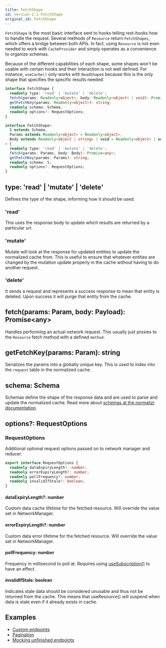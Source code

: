 ```yaml
---
title: FetchShape
id: version-2.1-FetchShape
original_id: FetchShape
---
```


`FetchShape` is the most basic interface sent to hooks telling rest-hooks how to
handle the request. Several methods of `Resource` return `FetchShapes`, which offers a bridge between
both APIs. In fact, using `Resource` is not even needed to work with `CacheProvider` and
simply operates as a convenience to organize schemas.

Because of the different capabilities of each shape, some shapes won't be usable with
certain hooks and their interaction is not well defined. For instance, `useCache()`
only works with `ReadShape`s because this is the only shape that specifies the
specific results needed.

<!--DOCUSAURUS_CODE_TABS-->
<!--Type-->

```typescript
interface FetchShape {
  readonly type: 'read' | 'mutate' | 'delete';
  fetch(params: Readonly<object>, body: Readonly<object> | void): Promise<any>;
  getFetchKey(params: Readonly<object>): string;
  readonly schema: Schema;
  readonly options?: RequestOptions;
}
```

<!--With Generics-->

```typescript
interface FetchShape<
  S extends Schema,
  Params extends Readonly<object> = Readonly<object>,
  Body extends Readonly<object | string> | void = Readonly<object> | undefined
> {
  readonly type: 'read' | 'mutate' | 'delete';
  fetch(params: Params, body: Body): Promise<any>;
  getFetchKey(params: Params): string;
  readonly schema: S;
  readonly options?: RequestOptions;
}
```

<!--END_DOCUSAURUS_CODE_TABS-->

## type: 'read' | 'mutate' | 'delete'

Defines the type of the shape, informing how it should be used.

### 'read'

This uses the response body to update which results are returned by a particular url.

### 'mutate'

Mutate will look at the response for updated entities to update the normalized
cache from. This is useful to ensure that whatever entities are changed by the
mutation update properly in the cache without having to do another request.

### 'delete'

It sends a request and represents a success response to mean that entity is deleted.
Upon success it will purge that entity from the cache.

## fetch(params: Param, body: Payload): Promise\<any>

Handles performing an actual network request. This usually just proxies to the `Resource`
fetch method with a defined `method`.

## getFetchKey(params: Param): string

Serializes the params into a globally unique key. This is used to index into the `request`
table in the normalized cache.

## schema: Schema

Schemas define the shape of the response data and are used to parse and update
the normalized cache. Read more about [schemas at the normalizr documentation](https://github.com/paularmstrong/normalizr/blob/master/docs/api.md#schema).

## options?: RequestOptions

### RequestOptions

Additional optional request options passed on to network manager and reducer.

```typescript
export interface RequestOptions {
  readonly dataExpiryLength?: number;
  readonly errorExpiryLength?: number;
  readonly pollFrequency?: number;
  readonly invalidIfStale?: boolean;
}
```

#### dataExpiryLength?: number

Custom data cache lifetime for the fetched resource. Will override the value set in NetworkManager.

#### errorExpiryLength?: number

Custom data error lifetime for the fetched resource. Will override the value set in NetworkManager.

#### pollFrequency: number

Frequency in millisecond to poll at. Requires using [useSubscription()](./useSubscription.md) to have
an effect.

#### invalidIfStale: boolean

Indicates stale data should be considered unusable and thus not be returned from the cache. This means
that useResource() will suspend when data is stale even if it already exists in cache.

## Examples

- [Custom endpoints](../guides/endpoints)
- [Pagination](../guides/pagination)
- [Mocking unfinished endpoints](../guides/mocking-unfinished)
